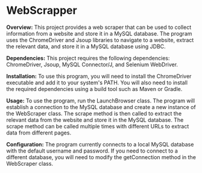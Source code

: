 # WebScrapper

**Overview:** 
This project provides a web scraper that can be used to collect information from a website and store it in a MySQL database. The program uses the ChromeDriver and Jsoup libraries to navigate to a website, extract the relevant data, and store it in a MySQL database using JDBC.

**Dependencies:** This project requires the following dependencies: ChromeDriver, Jsoup, MySQL Connector/J, and Selenium WebDriver.

**Installation:** To use this program, you will need to install the ChromeDriver executable and add it to your system's PATH. You will also need to install the required dependencies using a build tool such as Maven or Gradle.

**Usage:** To use the program, run the LaunchBrowser class. The program will establish a connection to the MySQL database and create a new instance of the WebScraper class. The scrape method is then called to extract the relevant data from the website and store it in the MySQL database. The scrape method can be called multiple times with different URLs to extract data from different pages.

**Configuration:** The program currently connects to a local MySQL database with the default username and password. If you need to connect to a different database, you will need to modify the getConnection method in the WebScraper class.

